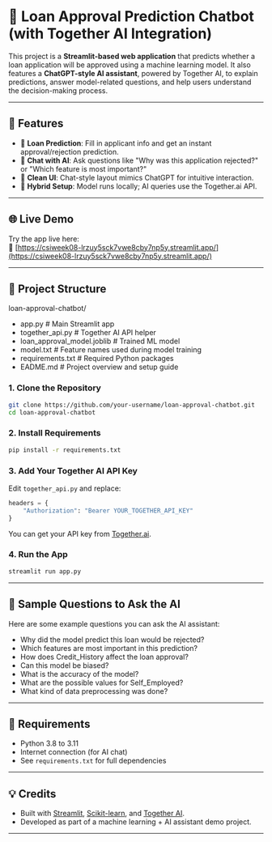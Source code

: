 


# 🤖 Loan Approval Prediction Chatbot (with Together AI Integration)

This project is a **Streamlit-based web application** that predicts whether a loan application will be approved using a machine learning model. It also features a **ChatGPT-style AI assistant**, powered by Together AI, to explain predictions, answer model-related questions, and help users understand the decision-making process.

---

## 🔧 Features

- 🧠 **Loan Prediction**: Fill in applicant info and get an instant approval/rejection prediction.
- 💬 **Chat with AI**: Ask questions like "Why was this application rejected?" or "Which feature is most important?"
- 🌈 **Clean UI**: Chat-style layout mimics ChatGPT for intuitive interaction.
- 🔐 **Hybrid Setup**: Model runs locally; AI queries use the Together.ai API.

---

## 🌐 Live Demo

Try the app live here:  
🔗 [https://csiweek08-lrzuy5sck7vwe8cby7np5y.streamlit.app/](https://csiweek08-lrzuy5sck7vwe8cby7np5y.streamlit.app/)

---

## 📂 Project Structure



loan-approval-chatbot/
- app.py                  # Main Streamlit app
- together\_api.py         # Together AI API helper
-  loan\_approval\_model.joblib  # Trained ML model
- model.txt      # Feature names used during model training
-  requirements.txt        # Required Python packages
-   EADME.md               # Project overview and setup guide



### 1. Clone the Repository

```bash
git clone https://github.com/your-username/loan-approval-chatbot.git
cd loan-approval-chatbot
````

### 2. Install Requirements

```bash
pip install -r requirements.txt
```

### 3. Add Your Together AI API Key

Edit `together_api.py` and replace:

```python
headers = {
    "Authorization": "Bearer YOUR_TOGETHER_API_KEY"
}
```

You can get your API key from [Together.ai](https://platform.together.xyz/).

### 4. Run the App

```bash
streamlit run app.py
```

---

## 💬 Sample Questions to Ask the AI

Here are some example questions you can ask the AI assistant:

* Why did the model predict this loan would be rejected?
* Which features are most important in this prediction?
* How does Credit\_History affect the loan approval?
* Can this model be biased?
* What is the accuracy of the model?
* What are the possible values for Self\_Employed?
* What kind of data preprocessing was done?

---

## 📌 Requirements

* Python 3.8 to 3.11
* Internet connection (for AI chat)
* See `requirements.txt` for full dependencies

---

## 💡 Credits

* Built with [Streamlit](https://streamlit.io/), [Scikit-learn](https://scikit-learn.org/), and [Together AI](https://platform.together.xyz/).
* Developed as part of a machine learning + AI assistant demo project.

---

